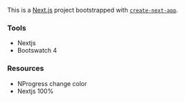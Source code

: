 This is a [Next.js](https://nextjs.org/) project bootstrapped with [`create-next-app`](https://github.com/vercel/next.js/tree/canary/packages/create-next-app).

### Tools
* Nextjs
* Bootswatch 4

### Resources
* NProgress change color
* Nextjs 100%